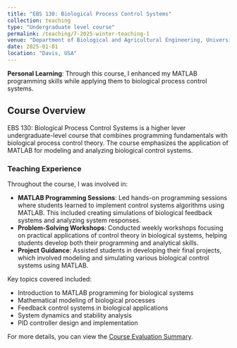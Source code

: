 ```yaml
---
title: "EBS 130: Biological Process Control Systems"
collection: teaching
type: "Undergraduate level course"
permalink: /teaching/7-2025-winter-teaching-1
venue: "Department of Biological and Agricultural Engineering, University of California Davis"
date: 2025-01-01
location: "Davis, USA"
---
```


**Personal Learning**: Through this course, I enhanced my MATLAB programming skills while applying them to biological process control systems. 

## Course Overview

EBS 130: Biological Process Control Systems is a higher lever undergraduate-level course that combines programming fundamentals with biological process control theory. The course emphasizes the application of MATLAB for modeling and analyzing biological control systems.

### Teaching Experience

Throughout the course, I was involved in:

- **MATLAB Programming Sessions**: Led hands-on programming sessions where students learned to implement control systems algorithms using MATLAB. This included creating simulations of biological feedback systems and analyzing system responses.
- **Problem-Solving Workshops**: Conducted weekly workshops focusing on practical applications of control theory in biological systems, helping students develop both their programming and analytical skills.
- **Project Guidance**: Assisted students in developing their final projects, which involved modeling and simulating various biological control systems using MATLAB.

Key topics covered included:
- Introduction to MATLAB programming for biological systems
- Mathematical modeling of biological processes
- Feedback control systems in biological applications
- System dynamics and stability analysis
- PID controller design and implementation

For more details, you can view the [Course Evaluation Summary](/files/ebs130_winter_2025.pdf).